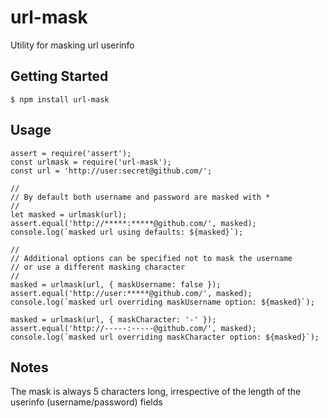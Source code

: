 # url-mask
Utility for masking url userinfo

## Getting Started
```
$ npm install url-mask
```

## Usage
```
assert = require('assert');
const urlmask = require('url-mask');
const url = 'http://user:secret@github.com/';

//
// By default both username and password are masked with *
//
let masked = urlmask(url);
assert.equal('http://*****:*****@github.com/', masked);
console.log(`masked url using defaults: ${masked}`);

//
// Additional options can be specified not to mask the username
// or use a different masking character
//
masked = urlmask(url, { maskUsername: false });
assert.equal('http://user:*****@github.com/', masked);
console.log(`masked url overriding maskUsername option: ${masked}`);

masked = urlmask(url, { maskCharacter: '-' });
assert.equal('http://-----:-----@github.com/', masked);
console.log(`masked url overriding maskCharacter option: ${masked}`);
```

## Notes
The mask is always 5 characters long, irrespective of the length of the userinfo (username/password) fields
  
